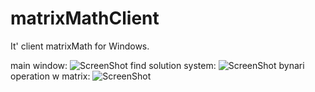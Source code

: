 # matrixMathClient
It' client matrixMath for Windows.

main window:
![ScreenShot](https://github.com/KirillGudkov/matrixMathClient/blob/master/screen.PNG)
find solution system:
![ScreenShot](https://github.com/KirillGudkov/matrixMathClient/blob/master/ScreenShot.PNG)
bynari operation w matrix:
![ScreenShot](https://github.com/KirillGudkov/matrixMathClient/blob/master/ScreenShotBinary.PNG)
